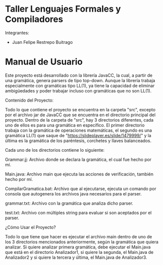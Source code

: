 # Taller Lenguajes Formales y Compiladores

Integrantes:

- Juan Felipe Restrepo Buitrago

# Manual de Usuario

Este proyecto está desarrollado con la librería JavaCC, la cual, a partir de una gramática, genera parsers de tipo top-down. Aunque la librería trabaja especialmente con gramáticas tipo LL(1), ya tiene la capacidad de eliminar ambigüedades y poder trabajar incluso con gramáticas que no son LL(1).

Contenido del Proyecto:

Todo lo que contiene el proyecto se encuentra en la carpeta "src", excepto por el archivo jar de JavaCC que se encuentra en el directorio principal del proyecto. Dentro de la carpeta de "src", hay 3 directorios diferentes, cada uno de ellos es para una gramática en específico. El primer directorio trabaja con la gramática de operaciones matemáticas, el segundo es una gramática LL(1) que saque de "https://slideplayer.es/slide/1479999/" y la última es la gramática de los paréntesis, corchetes y llaves balanceados.

Cada uno de los directorios contiene lo siguiente:

Grammar.jj: Archivo donde se declara la gramática, el cual fue hecho por mí.

Main.java: Archivo main que ejecuta las acciones de verificación, también hecho por mí.

CompilarGramatica.bat: Archivo que al ejecutarse, ejecuta un comando por consola que autogenera los archivos java necesarios para el parser.

grammar.txt: Archivo con la gramática que analiza dicho parser.

test.txt: Archivo con múltiples string para evaluar si son aceptados por el parser.

¿Cómo Usar el Proyecto?

Todo lo que tiene que hacer es ejecutar el archivo main dentro de uno de los 3 directorios mencionados anteriormente, según la gramática que quiera analizar. Si quiere analizar primera gramática, debe ejecutar el Main.java que está en el directorio Analizador1, si quiere la segunda, el Main.java de Analizador2 y si quiere la tercera y última, el Main.java de Analizador3.
